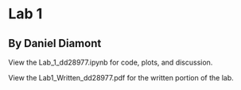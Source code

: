 # Lab 1
## By Daniel Diamont

View the Lab_1_dd28977.ipynb for code, plots, and discussion.

View the Lab1_Written_dd28977.pdf for the written portion of the lab.
